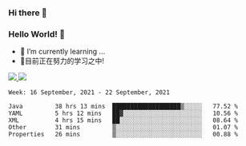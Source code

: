 ### Hi there 👋
### Hello World! 🙌

- 🌱 I’m currently learning ...
- 📖目前正在努力的学习之中!

<a href="https://github.com/anuraghazra/github-readme-stats">
  <img src="https://github-readme-stats.vercel.app/api?username=keyboardWithDream&show_icons=true&repo=github-readme-stats" />
</a>
<a href="https://github.com/anuraghazra/convoychat">
  <img src="https://github-readme-stats.vercel.app/api/top-langs/?username=keyboardWithDream&layout=compact&repo=convoychat" />
</a>



<!--START_SECTION:waka-->
```text
Week: 16 September, 2021 - 22 September, 2021

Java         38 hrs 13 mins  ███████████████████▒░░░░░   77.52 % 
YAML         5 hrs 12 mins   ██▓░░░░░░░░░░░░░░░░░░░░░░   10.56 % 
XML          4 hrs 15 mins   ██░░░░░░░░░░░░░░░░░░░░░░░   08.64 % 
Other        31 mins         ▒░░░░░░░░░░░░░░░░░░░░░░░░   01.07 % 
Properties   26 mins         ▒░░░░░░░░░░░░░░░░░░░░░░░░   00.88 % 
```
<!--END_SECTION:waka-->
